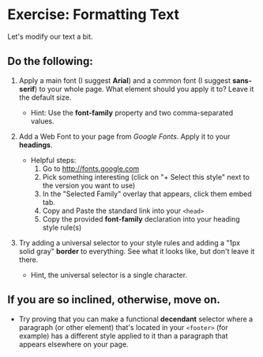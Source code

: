 # Exercise: Formatting Text

Let's modify our text a bit. 

## Do the following:

1. Apply a main font (I suggest **Arial**) and a common font (I suggest **sans-serif**) to your whole page.  What element should you apply it to?  Leave it the default size.
    - Hint:  Use the **font-family** property and two comma-separated values.

1. Add a Web Font to your page from *Google Fonts*.  Apply it to your **headings**.
    - Helpful steps:
        1. Go to http://fonts.google.com
        1. Pick something interesting (click on "+ Select this style" next to the version you want to use)
        1. In the "Selected Family" overlay that appears, click them embed tab.
        1. Copy and Paste the standard link into your `<head>`
        1. Copy the provided **font-family** declaration into your heading style rule(s)

1. Try adding a universal selector to your style rules and adding a "1px solid gray" **border** to everything.  See what it looks like, but don't leave it there.
    - Hint, the universal selector is a single character.

## If you are so inclined, otherwise, move on.
- Try proving that you can make a functional **decendant** selector where a paragraph (or other element) that's located in your `<footer>` (for example) has a different style applied to it than a paragraph that appears elsewhere on your page.

